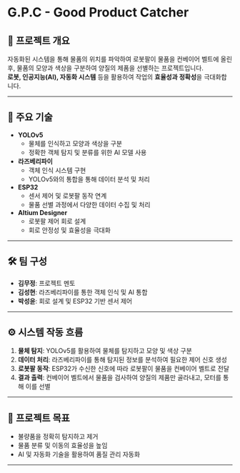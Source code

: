 # G.P.C - Good Product Catcher

## 🚀 프로젝트 개요  
자동화된 시스템을 통해 물품의 위치를 파악하여 로봇팔이 물품을 컨베이어 벨트에 올린 후, 물품의 모양과 색상을 구분하여 양질의 제품을 선별하는 프로젝트입니다.  
**로봇, 인공지능(AI), 자동화 시스템** 등을 활용하여 작업의 **효율성과 정확성**을 극대화합니다.

---

## 📂 주요 기술
- **YOLOv5**
  - 물체를 인식하고 모양과 색상을 구분
  - 정확한 객체 탐지 및 분류를 위한 AI 모델 사용
- **라즈베리파이**
  - 객체 인식 시스템 구현
  - YOLOv5와의 통합을 통해 데이터 분석 및 처리
- **ESP32**
  - 센서 제어 및 로봇팔 동작 연계
  - 물품 선별 과정에서 다양한 데이터 수집 및 처리
- **Altium Designer**
  - 로봇팔 제어 회로 설계
  - 회로 안정성 및 효율성을 극대화

---

## 🛠 팀 구성
- **김무정**: 프로젝트 멘토  
- **김성현**: 라즈베리파이를 통한 객체 인식 및 AI 통합  
- **박성윤**: 회로 설계 및 ESP32 기반 센서 제어  

---

## ⚙️ 시스템 작동 흐름
1. **물체 탐지**: YOLOv5를 활용하여 물체를 탐지하고 모양 및 색상 구분  
2. **데이터 처리**: 라즈베리파이를 통해 탐지된 정보를 분석하여 필요한 제어 신호 생성  
3. **로봇팔 동작**: ESP32가 수신한 신호에 따라 로봇팔이 물품을 컨베이어 벨트로 전달  
4. **결과 출력**: 컨베이어 벨트에서 물품을 검사하여 양질의 제품만 골라내고, 모터를 통해 이를 선별  

---

## 📜 프로젝트 목표
- 불량품을 정확히 탐지하고 제거  
- 물품 분류 및 이동의 효율성을 높임  
- AI 및 자동화 기술을 활용하여 품질 관리 자동화  

---

